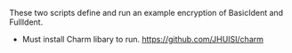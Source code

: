 These two scripts define and run an example encryption of BasicIdent and FullIdent.

- Must install Charm libary to run. https://github.com/JHUISI/charm
